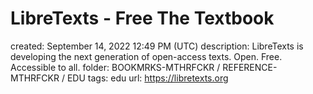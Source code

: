 # LibreTexts - Free The Textbook

created: September 14, 2022 12:49 PM (UTC)
description: LibreTexts is developing the next generation of open-access texts. Open. Free. Accessible to all.
folder: BOOKMRKS-MTHRFCKR / REFERENCE-MTHRFCKR / EDU
tags: edu
url: https://libretexts.org